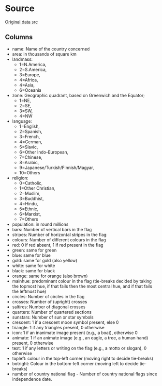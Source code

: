 # Source
[Original data src](https://www.kaggle.com/datasets/edoardoba/world-flags)
## Columns

* name: Name of the country concerned
* area: in thousands of square km
* landmass: 
    * 1=N.America, 
    * 2=S.America, 
    * 3=Europe, 
    * 4=Africa, 
    * 4=Asia, 
    * 6=Oceania
* zone: Geographic quadrant, based on Greenwich and the Equator; 
    * 1=NE, 
    * 2=SE,
    * 3=SW, 
    * 4=NW
* language: 
    * 1=English, 
    * 2=Spanish, 
    * 3=French,
    * 4=German,
    * 5=Slavic,
    * 6=Other Indo-European,
    * 7=Chinese, 
    * 8=Arabic,
    * 9=Japanese/Turkish/Finnish/Magyar, 
    * 10=Others
* religion: 
    * 0=Catholic, 
    * 1=Other Christian, 
    * 2=Muslim, 
    * 3=Buddhist, 
    * 4=Hindu, 
    * 5=Ethnic, 
    * 6=Marxist,
    * 7=Others
* population: in round millions
* bars: Number of vertical bars in the flag
* stripes: Number of horizontal stripes in the flag
* colours: Number of different colours in the flag
* red: 0 if red absent, 1 if red present in the flag
* green: same for green
* blue: same for blue
* gold: same for gold (also yellow)
* white: same for white
* black: same for black
* orange: same for orange (also brown)
* mainhue: predominant colour in the flag (tie-breaks decided by taking the topmost hue, if that fails then the most central hue, and if that fails the leftmost hue)
* circles: Number of circles in the flag
* crosses: Number of (upright) crosses
* saltires: Number of diagonal crosses
* quarters: Number of quartered sections
* sunstars: Number of sun or star symbols
* crescent: 1 if a crescent moon symbol present, else 0
* triangle: 1 if any triangles present, 0 otherwise
* icon: 1 if an inanimate image present (e.g., a boat), otherwise 0
* animate: 1 if an animate image (e.g., an eagle, a tree, a human hand) present, 0 otherwise
* text: 1 if any letters or writing on the flag (e.g., a motto or slogan), 0 otherwise
* topleft: colour in the top-left corner (moving right to decide tie-breaks)
* botright: Colour in the bottom-left corner (moving left to decide tie-breaks)
* number of country national flag - Number of country national flags since independence date.
